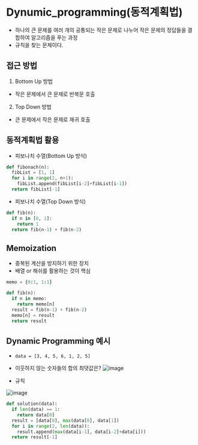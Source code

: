# Dynumic_programming(동적계획법)
- 하나의 큰 문제를 여러 개의 공통되는 작은 문제로 나누어 작은 문제의 정답들을 결합하여 알고리즘을 푸는 과정
- 규칙을 찾는 문제이다.

## 접근 방법
1. Bottom Up 방법
  - 작은 문제에서 큰 문제로 반복문 호출
2. Top Down 방법
  - 큰 문제에서 작은 문제로 재귀 호출

## 동적계획법 활용
- 피보나치 수열(Bottom Up 방식)
```python
def fibonach(n):
  fibList = [1, 1]
  for i in range(2, n+1):
    fibList.append(fibList[i-2]+fibList[i-1])
  return fibList[-1]
```
- 피보나치 수열(Top Down 방식)
```python
def fib(n):
  if n in [0, 1]:
    return 1
  return fib(n-1) + fib(n-2)
```

## Memoization
- 중복된 계산을 방지하기 위한 장치
- 배열 or 해쉬를 활용하는 것이 핵심
```python
memo = {0:1, 1:1}

def fib(n):
  if n in memo:
    return memo[n]
  result = fib(n-1) + fib(n-2)
  memo[n] = result
  return result
```

## Dynamic Programming 예시
- `data = [3, 4, 5, 6, 1, 2, 5]`
- 이웃하지 않는 숫자들의 합의 최댓값은?
![image](https://user-images.githubusercontent.com/77317312/127170283-72af0331-5218-4176-b6f1-2bac80cabc16.png)

- 규칙
 
![image](https://user-images.githubusercontent.com/77317312/127170500-064d6d0e-130b-4301-9987-3274defb4643.png)
```python
def solution(data):
  if len(data) == 1:
    return data[0]
  result = [data[0], max(data[0], data[1])
  for i in range(2, len(data)):
    result.append(max(data[i-1], data[i-2]+data[i]))
  return result[-1]
```
